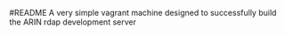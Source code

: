 #README
A very simple vagrant machine designed to successfully build the ARIN rdap development server
